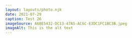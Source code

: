 ```yaml
---
layout: layouts/photo.njk
date: 2021-07-29
caption: Test 26
imageSource: A6BE5432-DC13-47A5-AC6C-E3DC1FC1BC3B.jpeg
imageAlt: This is the alt text
---
```





